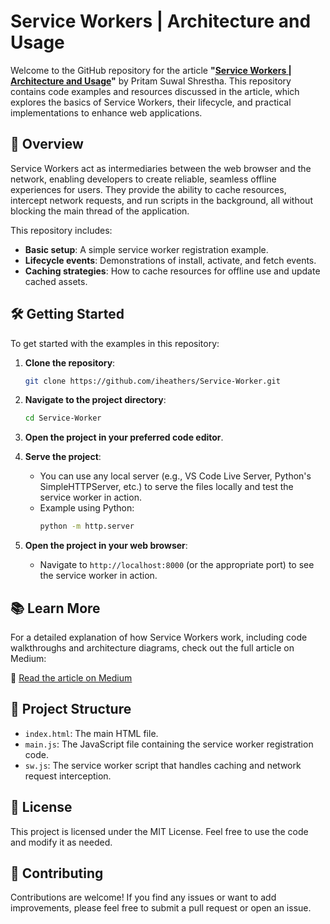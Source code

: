 

# Service Workers | Architecture and Usage

Welcome to the GitHub repository for the article **"[Service Workers | Architecture and Usage](https://medium.com/@iheathers/service-workers-architecture-and-usage-5b1e98731cc3)"** by Pritam Suwal Shrestha. This repository contains code examples and resources discussed in the article, which explores the basics of Service Workers, their lifecycle, and practical implementations to enhance web applications.

## 🚀 Overview

Service Workers act as intermediaries between the web browser and the network, enabling developers to create reliable, seamless offline experiences for users. They provide the ability to cache resources, intercept network requests, and run scripts in the background, all without blocking the main thread of the application.

This repository includes:

- **Basic setup**: A simple service worker registration example.
- **Lifecycle events**: Demonstrations of install, activate, and fetch events.
- **Caching strategies**: How to cache resources for offline use and update cached assets.

## 🛠️ Getting Started

To get started with the examples in this repository:

1. **Clone the repository**:
   ```bash
   git clone https://github.com/iheathers/Service-Worker.git
   ```
2. **Navigate to the project directory**:
   ```bash
   cd Service-Worker
   ```
3. **Open the project in your preferred code editor**.

4. **Serve the project**:
   - You can use any local server (e.g., VS Code Live Server, Python's SimpleHTTPServer, etc.) to serve the files locally and test the service worker in action.
   - Example using Python:
     ```bash
     python -m http.server
     ```

5. **Open the project in your web browser**:
   - Navigate to `http://localhost:8000` (or the appropriate port) to see the service worker in action.

## 📚 Learn More

For a detailed explanation of how Service Workers work, including code walkthroughs and architecture diagrams, check out the full article on Medium:

🔗 [Read the article on Medium](https://medium.com/@iheathers/service-workers-architecture-and-usage-5b1e98731cc3)

## 📂 Project Structure

- `index.html`: The main HTML file.
- `main.js`: The JavaScript file containing the service worker registration code.
- `sw.js`: The service worker script that handles caching and network request interception.

## 📝 License

This project is licensed under the MIT License. Feel free to use the code and modify it as needed.

## 🤝 Contributing

Contributions are welcome! If you find any issues or want to add improvements, please feel free to submit a pull request or open an issue.

